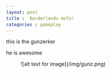 ```yaml
---
layout: post
title :  Borderlands mofo!
categories : gameplay
---
```

this is the gunzerker 

he is awesome

<figure>![alt text for image](/img/gunz.png)</figure>
